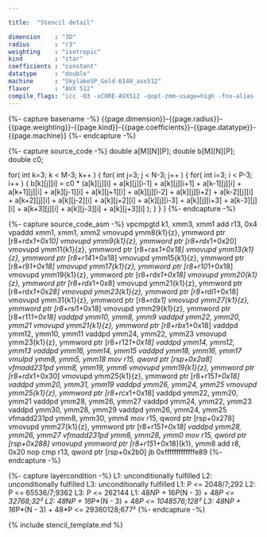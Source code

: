```yaml
---

title:  "Stencil detail"

dimension    : "3D"
radius       : "r3"
weighting    : "isotropic"
kind         : "star"
coefficients : "constant"
datatype     : "double"
machine      : "SkylakeSP_Gold-6148_avx512"
flavor       : "AVX 512"
compile_flags: "icc -O3 -xCORE-AVX512 -qopt-zmm-usage=high -fno-alias -qopenmp -DLIKWID_PERFMON -I/mnt/opt/likwid-4.3.2/include -L/mnt/opt/likwid-4.3.2/lib -I./stempel/stempel/headers/ ./stempel/headers/timing.c ./stempel/headers/dummy.c solar_compilable.c -o stencil -llikwid"
---
```


{%- capture basename -%}
{{page.dimension}}-{{page.radius}}-{{page.weighting}}-{{page.kind}}-{{page.coefficients}}-{{page.datatype}}-{{page.machine}}
{%- endcapture -%}

{%- capture source_code -%}
double a[M][N][P];
double b[M][N][P];
double c0;

for( int k=3; k < M-3; k++ ) {
  for( int j=3; j < N-3; j++ ) {
    for( int i=3; i < P-3; i++ ) {
      b[k][j][i] = c0 * (a[k][j][i]
        + a[k][j][i-1] + a[k][j][i+1]
        + a[k-1][j][i] + a[k+1][j][i]
        + a[k][j-1][i] + a[k][j+1][i]
        + a[k][j][i-2] + a[k][j][i+2]
        + a[k-2][j][i] + a[k+2][j][i]
        + a[k][j-2][i] + a[k][j+2][i]
        + a[k][j][i-3] + a[k][j][i+3]
        + a[k-3][j][i] + a[k+3][j][i]
        + a[k][j-3][i] + a[k][j+3][i]
      );
    }
  }
}
{%- endcapture -%}

{%- capture source_code_asm -%}
vpcmpgtd k1, xmm3, xmm1
add r13, 0x4
vpaddd xmm1, xmm1, xmm2
vmovupd ymm8{k1}{z}, ymmword ptr [r8+rdx*1+0x10]
vmovupd ymm9{k1}{z}, ymmword ptr [r8+rdx*1+0x20]
vmovupd ymm11{k1}{z}, ymmword ptr [r8+rax*1+0x18]
vmovupd ymm13{k1}{z}, ymmword ptr [r8+r14*1+0x18]
vmovupd ymm15{k1}{z}, ymmword ptr [r8+r9*1+0x18]
vmovupd ymm17{k1}{z}, ymmword ptr [r8+r10*1+0x18]
vmovupd ymm19{k1}{z}, ymmword ptr [r8+rdx*1+0x18]
vmovupd ymm20{k1}{z}, ymmword ptr [r8+rdx*1+0x8]
vmovupd ymm21{k1}{z}, ymmword ptr [r8+rdx*1+0x28]
vmovupd ymm23{k1}{z}, ymmword ptr [r8+rdi*1+0x18]
vmovupd ymm31{k1}{z}, ymmword ptr [r8+rdx*1]
vmovupd ymm27{k1}{z}, ymmword ptr [r8+rsi*1+0x18]
vmovupd ymm29{k1}{z}, ymmword ptr [r8+r11*1+0x18]
vaddpd ymm10, ymm8, ymm9
vaddpd ymm22, ymm20, ymm21
vmovupd ymm21{k1}{z}, ymmword ptr [r8+rbx*1+0x18]
vaddpd ymm12, ymm10, ymm11
vaddpd ymm24, ymm22, ymm23
vmovupd ymm23{k1}{z}, ymmword ptr [r8+r12*1+0x18]
vaddpd ymm14, ymm12, ymm13
vaddpd ymm16, ymm14, ymm15
vaddpd ymm18, ymm16, ymm17
vmulpd ymm8, ymm5, ymm18
mov r15, qword ptr [rsp+0x2a8]
vfmadd231pd ymm8, ymm19, ymm6
vmovupd ymm19{k1}{z}, ymmword ptr [r8+rdx*1+0x30]
vmovupd ymm25{k1}{z}, ymmword ptr [r8+r15*1+0x18]
vaddpd ymm20, ymm31, ymm19
vaddpd ymm26, ymm24, ymm25
vmovupd ymm25{k1}{z}, ymmword ptr [r8+rcx*1+0x18]
vaddpd ymm22, ymm20, ymm21
vaddpd ymm28, ymm26, ymm27
vaddpd ymm24, ymm22, ymm23
vaddpd ymm30, ymm28, ymm29
vaddpd ymm26, ymm24, ymm25
vfmadd231pd ymm8, ymm30, ymm4
mov r15, qword ptr [rsp+0x278]
vmovupd ymm27{k1}{z}, ymmword ptr [r8+r15*1+0x18]
vaddpd ymm28, ymm26, ymm27
vfmadd231pd ymm8, ymm28, ymm0
mov r15, qword ptr [rsp+0x288]
vmovupd ymmword ptr [r8+r15*1+0x18]{k1}, ymm8
add r8, 0x20
nop
cmp r13, qword ptr [rsp+0x2b0]
jb 0xfffffffffffffe89
{%- endcapture -%}

{%- capture layercondition -%}
L1: unconditionally fulfilled
L2: unconditionally fulfilled
L3: unconditionally fulfilled
L1: P <= 2048/7;292
L2: P <= 65536/7;9362
L3: P <= 262144
L1: 48*N*P + 16*P*(N - 3) + 48*P <= 32768;32²
L2: 48*N*P + 16*P*(N - 3) + 48*P <= 1048576;128²
L3: 48*N*P + 16*P*(N - 3) + 48*P <= 29360128;677²
{%- endcapture -%}

{% include stencil_template.md %}

